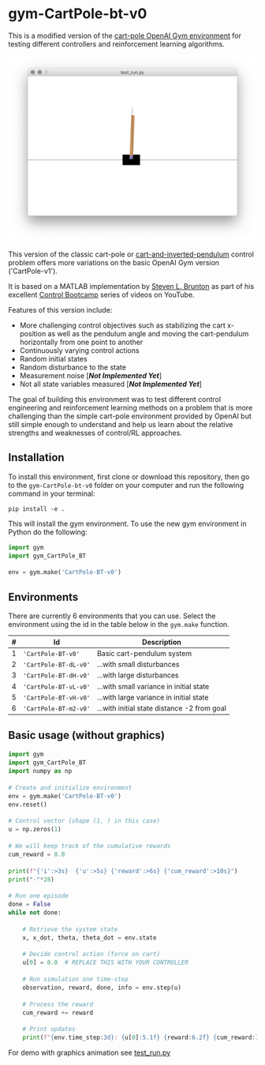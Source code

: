 # gym-CartPole-bt-v0
This is a modified version of the [cart-pole OpenAI Gym environment](https://gym.openai.com/envs/CartPole-v1/) for testing
different controllers and reinforcement learning algorithms.

<IMG SRC="images/screenshot.png" WIDTH=600 ALT="Screenshot">

This version of the classic cart-pole or [cart-and-inverted-pendulum](https://en.wikipedia.org/wiki/Inverted_pendulum#Inverted_pendulum_on_a_cart)
control problem offers more variations on the basic OpenAI
Gym version ('CartPole-v1').

It is based on a MATLAB implementation by [Steven L. Brunton](https://www.me.washington.edu/facultyfinder/steve-brunton)
as part of his excellent [Control Bootcamp](https://youtu.be/qjhAAQexzLg) series of videos on
YouTube.

Features of this version include:
- More challenging control objectives such as stabilizing the 
  cart x-position as well as the pendulum angle and moving the
  cart-pendulum horizontally from one point to another
- Continuously varying control actions
- Random initial states
- Random disturbance to the state
- Measurement noise [***Not Implemented Yet***]
- Not all state variables measured [***Not Implemented Yet***]

The goal of building this environment was to test different control 
engineering and reinforcement learning methods on a problem that 
is more challenging than the simple cart-pole environment provided 
by OpenAI but still simple enough to understand and help us learn
about the relative strengths and weaknesses of control/RL 
approaches.


## Installation

To install this environment, first clone or download this repository, then
go to the `gym-CartPole-bt-v0` folder on your computer and run the 
following command in your terminal:

```
pip install -e .
```

This will install the gym environment.  To use the new gym environment in
Python do the following:

```Python
import gym
import gym_CartPole_BT

env = gym.make('CartPole-BT-v0')
```

## Environments

There are currently 6 environments that you can use.  Select the environment
using the id in the table below in the `gym.make` function.

| #  | Id                    | Description                                  |
| -- | --------------------- | -------------------------------------------- |
|  1 | `'CartPole-BT-v0'`    | Basic cart-pendulum system                   |
|  2 | `'CartPole-BT-dL-v0'` | ...with small disturbances                   |
|  3 | `'CartPole-BT-dH-v0'` | ...with large disturbances                   |
|  4 | `'CartPole-BT-vL-v0'` | ...with small variance in initial state      |
|  5 | `'CartPole-BT-vH-v0'` | ...with large variance in initial state      |
|  6 | `'CartPole-BT-m2-v0'` | ...with initial state distance -2 from goal  |


## Basic usage (without graphics)

```Python
import gym
import gym_CartPole_BT
import numpy as np

# Create and initialize environment
env = gym.make('CartPole-BT-v0')
env.reset()

# Control vector (shape (1, ) in this case)
u = np.zeros(1)

# We will keep track of the cumulative rewards
cum_reward = 0.0

print(f"{'i':>3s}  {'u':>5s} {'reward':>6s} {'cum_reward':>10s}")
print("-"*28)

# Run one episode
done = False
while not done:

    # Retrieve the system state
    x, x_dot, theta, theta_dot = env.state

    # Decide control action (force on cart)
    u[0] = 0.0  # REPLACE THIS WITH YOUR CONTROLLER

    # Run simulation one time-step
    observation, reward, done, info = env.step(u)

    # Process the reward
    cum_reward += reward

    # Print updates
    print(f"{env.time_step:3d}: {u[0]:5.1f} {reward:6.2f} {cum_reward:10.1f}")
```

For demo with graphics animation see [test_run.py](test_run.py)

